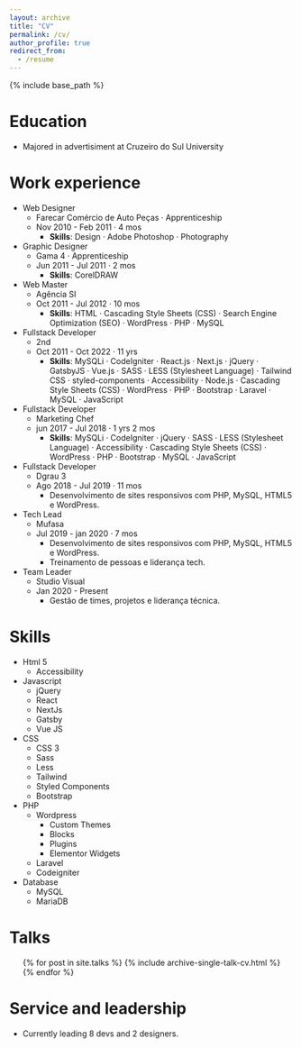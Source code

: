```yaml
---
layout: archive
title: "CV"
permalink: /cv/
author_profile: true
redirect_from:
  - /resume
---
```


{% include base_path %}

Education
======
* Majored in advertisiment at Cruzeiro do Sul University

Work experience
======
* Web Designer
  * Farecar Comércio de Auto Peças · Apprenticeship
  * Nov 2010 - Feb 2011 · 4 mos
    * **Skills**: Design · Adobe Photoshop · Photography
* Graphic Designer
  * Gama 4 · Apprenticeship
  * Jun 2011 - Jul 2011 · 2 mos
    * **Skills**: CorelDRAW
* Web Master
  * Agência SI
  * Oct 2011 - Jul 2012 · 10 mos
    * **Skills**: HTML · Cascading Style Sheets (CSS) · Search Engine Optimization (SEO) · WordPress · PHP · MySQL
* Fullstack Developer
  * 2nd
  * Oct 2011 - Oct 2022 · 11 yrs
    * **Skills**: MySQLi · CodeIgniter · React.js · Next.js · jQuery · GatsbyJS · Vue.js · SASS · LESS (Stylesheet Language) · Tailwind CSS · styled-components · Accessibility · Node.js · Cascading Style Sheets (CSS) · WordPress · PHP · Bootstrap · Laravel · MySQL · JavaScript
* Fullstack Developer
  * Marketing Chef
  * jun 2017 - Jul 2018 · 1 yrs 2 mos
    * **Skills**: MySQLi · CodeIgniter · jQuery · SASS · LESS (Stylesheet Language) · Accessibility · Cascading Style Sheets (CSS) · WordPress · PHP · Bootstrap · MySQL · JavaScript
* Fullstack Developer
  * Dgrau 3
  * Ago 2018 - Jul 2019 · 11 mos
    * Desenvolvimento de sites responsivos com PHP, MySQL, HTML5 e WordPress.
* Tech Lead
  * Mufasa
  * Jul 2019 - jan 2020 · 7 mos
    * Desenvolvimento de sites responsivos com PHP, MySQL, HTML5 e WordPress.
    * Treinamento de pessoas e liderança tech.
* Team Leader
  * Studio Visual
  * Jan 2020 - Present
    * Gestão de times, projetos e liderança técnica.

<!--
* Summer 2015: Research Assistant
  * Github University
  * Duties included: Tagging issues
  * Supervisor: Professor Git

* Fall 2015: Research Assistant
  * Github University
  * Duties included: Merging pull requests
  * Supervisor: Professor Hub
-->

Skills
======
* Html 5
  * Accessibility
* Javascript
  * jQuery
  * React
  * NextJs
  * Gatsby
  * Vue JS
* CSS
  * CSS 3
  * Sass
  * Less
  * Tailwind
  * Styled Components
  * Bootstrap
* PHP
  * Wordpress
    * Custom Themes
    * Blocks
    * Plugins
    * Elementor Widgets
  * Laravel
  * Codeigniter
* Database
  * MySQL
  * MariaDB

<!--
Publications
======
  <ul>{% for post in site.publications %}
    {% include archive-single-cv.html %}
  {% endfor %}</ul>
-->

Talks
======
  <ul>{% for post in site.talks %}
    {% include archive-single-talk-cv.html %}
  {% endfor %}</ul>

<!--
Teaching
======
  <ul>{% for post in site.teaching %}
    {% include archive-single-cv.html %}
  {% endfor %}</ul>
-->
  
Service and leadership
======
* Currently leading 8 devs and 2 designers.
